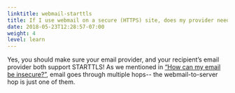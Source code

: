 ```yaml
---
linktitle: webmail-starttls
title: If I use webmail on a secure (HTTPS) site, does my provider need to use STARTTLS too?
date: 2018-05-23T12:28:57-07:00
weight: 4
level: learn
---
```


Yes, you should make sure your email provider, and your recipient’s email provider both support STARTTLS! As we mentioned in [“How can my email be insecure?”](#how-can), email goes through multiple hops-- the webmail-to-server hop is just one of them.
